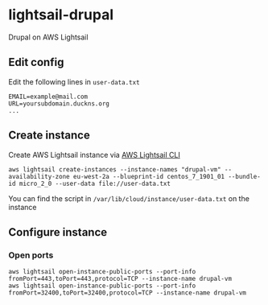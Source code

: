 # lightsail-drupal
Drupal on AWS Lightsail

## Edit config
Edit the following lines in `user-data.txt` 
```
EMAIL=example@mail.com
URL=yoursubdomain.duckns.org
...
```

## Create instance
Create AWS Lightsail instance via [AWS Lightsail CLI](https://docs.aws.amazon.com/cli/latest/reference/lightsail/index.html "AWS Lightsail CLI")
```
aws lightsail create-instances --instance-names "drupal-vm" --availability-zone eu-west-2a --blueprint-id centos_7_1901_01 --bundle-id micro_2_0 --user-data file://user-data.txt
```
You can find the script in `/var/lib/cloud/instance/user-data.txt` on the instance

## Configure instance
### Open ports
```
aws lightsail open-instance-public-ports --port-info fromPort=443,toPort=443,protocol=TCP --instance-name drupal-vm
aws lightsail open-instance-public-ports --port-info fromPort=32400,toPort=32400,protocol=TCP --instance-name drupal-vm
```
